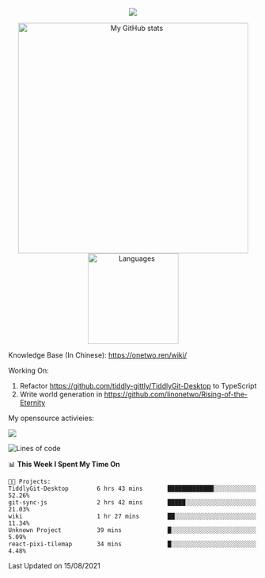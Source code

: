 <a href="https://github.com/linonetwo">
    <p align="center">
        <img src="https://github-profile-trophy.vercel.app/?username=linonetwo&column=7&theme=onedark"/>
    </p>
</a>
<a align="center" href="https://github.com/linonetwo">
  <p align="center">
    <img src="https://github-readme-stats.vercel.app/api?username=linonetwo&show_icons=true&count_private=true" alt="My GitHub stats" width="465"/>
    <img src="https://github-readme-stats.vercel.app/api/top-langs/?username=linonetwo&layout=compact&langs_count=10" alt="Languages" height="183">
  </p>
</a>

Knowledge Base (In Chinese): https://onetwo.ren/wiki/

Working On: 

1. Refactor https://github.com/tiddly-gittly/TiddlyGit-Desktop to TypeScript
1. Write world generation in https://github.com/linonetwo/Rising-of-the-Eternity

My opensource activieies:

![](https://visitor-badge.glitch.me/badge?page_id=linonetwo.linonetwo)

<!--START_SECTION:waka-->
![Lines of code](https://img.shields.io/badge/From%20Hello%20World%20I%27ve%20Written-2.6%20million%20lines%20of%20code-blue)

📊 **This Week I Spent My Time On** 

```text
🐱‍💻 Projects: 
TiddlyGit-Desktop        6 hrs 43 mins       █████████████░░░░░░░░░░░░   52.26% 
git-sync-js              2 hrs 42 mins       █████░░░░░░░░░░░░░░░░░░░░   21.03% 
wiki                     1 hr 27 mins        ██░░░░░░░░░░░░░░░░░░░░░░░   11.34% 
Unknown Project          39 mins             █░░░░░░░░░░░░░░░░░░░░░░░░   5.09% 
react-pixi-tilemap       34 mins             █░░░░░░░░░░░░░░░░░░░░░░░░   4.48%

```


 Last Updated on 15/08/2021
<!--END_SECTION:waka-->
